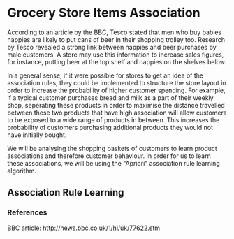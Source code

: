 # Grocery Store Items Association

According to an article by the BBC, Tesco stated that men who buy babies nappies are likely to put cans of beer in their shopping trolley too. Research by Tesco revealed a strong link between nappies and beer purchases by male customers. A store may use this information to increase sales figures, for instance, putting beer at the top shelf and nappies on the shelves below. 

In a general sense, if it were possible for stores to get an idea of the association rules, they could be implemented to structure the store layout in order to increase the probability of higher customer spending. For example, if a typical customer purchases bread and milk as a part of their weekly shop, seperating these products in order to maximise the distance travelled between these two products that have high association will allow customers to be exposed to a wide range of products in between. This increases the probability of customers purchasing additional products they would not have initially bought.  

We will be analysing the shopping baskets of customers to learn product associations and therefore customer behaviour. In order for us to learn these associations, we will be using the "Apriori" association rule learning algorithm.

## Association Rule Learning




### References
BBC article:   http://news.bbc.co.uk/1/hi/uk/77622.stm
